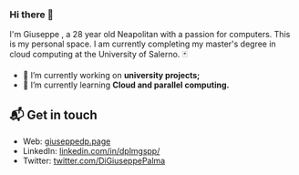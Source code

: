 ### Hi there 👋

I'm Giuseppe , a 28 year old Neapolitan with a passion for computers. This is my personal space.
I am currently completing my master's degree in cloud computing at the University of Salerno. :black_joker:

- 🔭 I’m currently working on **university projects;**
- 🌱 I’m currently learning **Cloud and parallel computing.**

## 📬 Get in touch

- Web: [giuseppedp.page][1]
- LinkedIn: [linkedin.com/in/dplmgspp/][2]
- Twitter: [twitter.com/DiGiuseppePalma][3]
<!--
![Top Langs](https://github-readme-stats.vercel.app/api/top-langs/?username=GiuseppeDiPalma&langs_count=100&layout=compact)

*NOTE: Top languages does not indicate my skill level or something like that, it's a github metric of which languages i have the most code on github, it's a new feature of github-readme-stats*


**GiuseppeDiPalma/GiuseppeDiPalma** is a ✨ _special_ ✨ repository because its `README.md` (this file) appears on your GitHub profile.

Here are some ideas to get you started:

- 🔭 I’m currently working on ...
- 🌱 I’m currently learning ...
- 👯 I’m looking to collaborate on ...
- 🤔 I’m looking for help with ...
- 💬 Ask me about ...
- 📫 How to reach me: ...
- 😄 Pronouns: ...
- ⚡ Fun fact: ...
-->

[1]: https://giuseppedp.page/
[2]: https://www.linkedin.com/in/dplmgspp/
[3]: https://twitter.com/DiGiuseppePalma
